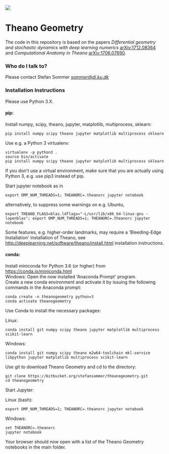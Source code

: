 ![](logo/stocso31s.jpg)

# Theano Geometry #

The code in this repository is based on the papers *Differential geometry and stochastic dynamics with deep learning numerics* [arXiv:1712.08364](https://arxiv.org/abs/1712.08364) and *Computational Anatomy in Theano* [arXiv:1706.07690](https://arxiv.org/abs/1706.07690).

### Who do I talk to? ###

Please contact Stefan Sommer *sommer@di.ku.dk*

### Installation Instructions ###

Please use Python 3.X.

#### pip:
Install numpy, scipy, theano, jupyter, matplotlib, multiprocess, sklearn:
```
pip install numpy scipy theano jupyter matplotlib multiprocess sklearn
```
Use e.g. a Python 3 virtualenv:
```
virtualenv -p python3 .
source bin/activate
pip install numpy scipy theano jupyter matplotlib multiprocess sklearn
```
If you don't use a virtual environment, make sure that you are actually using Python 3, e.g. use pip3 instead of pip.

Start jupyter notebook as in
```
export OMP_NUM_THREADS=1; THEANORC=.theanorc jupyter notebook
```
alternatively, to suppress some warnings on e.g. Ubuntu,
```
export THEANO_FLAGS=blas.ldflags="-L/usr/lib/x86_64-linux-gnu -lopenblas"; export OMP_NUM_THREADS=1; THEANORC=.theanorc jupyter notebook
```

Some features, e.g. higher-order landmarks, may require a 'Bleeding-Edge Installation' installation of Theano, see http://deeplearning.net/software/theano/install.html installation instructions.

#### conda:
Install miniconda for Python 3.6 (or higher) from https://conda.io/miniconda.html  
Windows: Open the now installed 'Anaconda Prompt' program.  
Create a new conda environment and activate it by issuing the following commands in the Anaconda prompt:
```
conda create -n theanogeometry python=3
conda activate theanogeometry
```
Use Conda to install the necessary packages:

Linux:
```
conda install git numpy scipy theano jupyter matplotlib multiprocess scikit-learn
```
Windows:
```
conda install git numpy scipy theano m2w64-toolchain mkl-service libpython jupyter matplotlib multiprocess scikit-learn
```
Use git to download Theano Geometry and cd to the directory:
```
git clone https://bitbucket.org/stefansommer/theanogeometry.git
cd theanogeometry
```
Start Jupyter:

Linux (bash):
```
export OMP_NUM_THREADS=1; THEANORC=.theanorc jupyter notebook
```
Windows:
```
set THEANORC=.theanorc 
jupyter notebook
```
Your browser should now open with a list of the Theano Geometry notebooks in the main folder.
